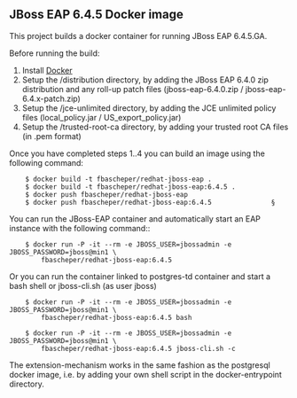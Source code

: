 
## JBoss EAP 6.4.5 Docker image
This project builds a docker container for running JBoss EAP 6.4.5.GA.


Before running the build:

1. Install [Docker](https://www.docker.io/gettingstarted/#1)
2. Setup the /distribution directory, by adding the JBoss EAP 6.4.0 zip distribution and any roll-up patch files (jboss-eap-6.4.0.zip / jboss-eap-6.4.x-patch.zip)
3. Setup the /jce-unlimited directory, by adding the JCE unlimited policy files (local_policy.jar / US_export_policy.jar)
4. Setup the /trusted-root-ca directory, by adding your trusted root CA files (in .pem format)

Once you have completed steps 1..4 you can build an image using the following command:

		$ docker build -t fbascheper/redhat-jboss-eap .
		$ docker build -t fbascheper/redhat-jboss-eap:6.4.5 .
        $ docker push fbascheper/redhat-jboss-eap
        $ docker push fbascheper/redhat-jboss-eap:6.4.5               §


You can run the JBoss-EAP container and automatically start an EAP instance with the following command::

        $ docker run -P -it --rm -e JBOSS_USER=jbossadmin -e JBOSS_PASSWORD=jboss@min1 \
        	fbascheper/redhat-jboss-eap:6.4.5


Or you can run the container linked to postgres-td container and start a bash shell or jboss-cli.sh (as user jboss)

        $ docker run -P -it --rm -e JBOSS_USER=jbossadmin -e JBOSS_PASSWORD=jboss@min1 \
        	fbascheper/redhat-jboss-eap:6.4.5 bash
        	
        $ docker run -P -it --rm -e JBOSS_USER=jbossadmin -e JBOSS_PASSWORD=jboss@min1 \
        	fbascheper/redhat-jboss-eap:6.4.5 jboss-cli.sh -c



The extension-mechanism works in the same fashion as the postgresql docker image, i.e. by adding your own shell script in the docker-entrypoint directory.
